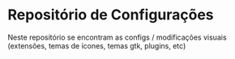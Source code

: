 # Repositório de Configurações

Neste repositório se encontram as configs / modificações visuais (extensões, temas de ícones, temas gtk, plugins, etc)
